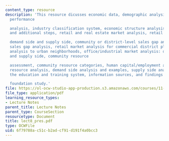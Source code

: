 ```yaml
---
content_type: resource
description: 'This resource dicusses economic data, demographic analysis, economic
  performance

  analysis, industry classification system, economic structure analysis: key steps
  and additional steps, retail and real estate market analysis, retail market analysis:

  demand side and supply side, community or district-level sales gap analysis, sample
  sales gap analysis, retail market analysis for commercial district planning, tailoring
  analysis to urban neighborhoods, office/industrial market analysis: demand side
  and supply side, community resource

  assessment, community resource categories, human capital/employment and training
  resource analysis, demand side analysis and examples, supply side analysis, assessing
  the education and training system, information sources, and findings from Hyams

  foundation study.'
file: https://ol-ocw-studio-app-production.s3.amazonaws.com/courses/11-945-springfield-studio-fall-2005/6f79788ac51cb2adcf91d191f4a0bcc3_lect8_pres.pdf
file_type: application/pdf
learning_resource_types:
- Lecture Notes
parent_title: Lecture Notes
parent_type: CourseSection
resourcetype: Document
title: lect8_pres.pdf
type: OCWFile
uid: 6f79788a-c51c-b2ad-cf91-d191f4a0bcc3
---
```

